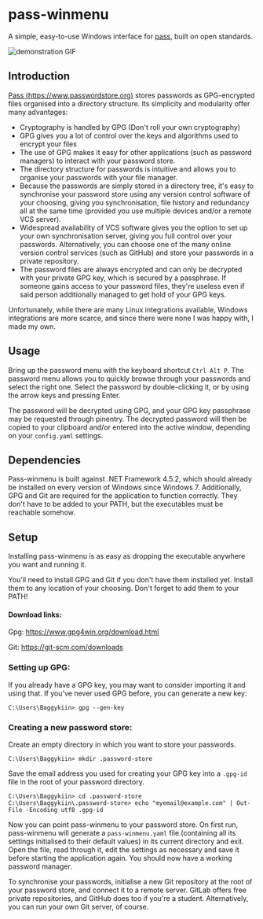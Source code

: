 # pass-winmenu

A simple, easy-to-use Windows interface for [pass](https://www.passwordstore.org),
built on open standards.

![demonstration GIF](https://i.imgur.com/Yf9XBQn.gif)

## Introduction

[Pass (https://www.passwordstore.org)](https://www.passwordstore.org) stores passwords as GPG-encrypted files organised into a directory structure.
Its simplicity and modularity offer many advantages:

- Cryptography is handled by GPG (Don't roll your own cryptography)
- GPG gives you a lot of control over the keys and algorithms used to encrypt your files
- The use of GPG makes it easy for other applications (such as password managers) to interact
  with your password store.
- The directory structure for passwords is intuitive and allows you to organise your passwords
  with your file manager.
- Because the passwords are simply stored in a directory tree, it's easy to synchronise your
  password store using any version control software of your choosing, giving you synchronisation, 
  file history and redundancy all at the same time (provided you use multiple devices and/or a
  remote VCS server).
- Widespread availability of VCS software gives you the option to set up your own synchronisation server,
  giving you full control over your passwords.
  Alternatively, you can choose one of the many online version control services (such as GitHub)
  and store your passwords in a private repository.
- The password files are always encrypted and can only be decrypted with your private GPG key,
  which is secured by a passphrase. If someone gains access to your password files, they're useless
  even if said person additionally managed to get hold of your GPG keys.

Unfortunately, while there are many Linux integrations available, Windows integrations are more scarce,
and since there were none I was happy with, I made my own.

## Usage

Bring up the password menu with the keyboard shortcut `Ctrl Alt P`.
The password menu allows you to quickly browse through your passwords and select the right one.
Select the password by double-clicking it, or by using the arrow keys and pressing Enter.

The password will be decrypted using GPG, and your GPG key passphrase may be requested through pinentry.
The decrypted password will then be copied to your clipboard and/or entered into the active window,
depending on your `config.yaml` settings.

## Dependencies

Pass-winmenu is built against .NET Framework 4.5.2, which should already be installed on every version
of Windows since Windows 7.
Additionally, GPG and Git are required for the application to function correctly.
They don't have to be added to your PATH, but the executables must be reachable somehow.

## Setup

Installing pass-winmenu is as easy as dropping the executable anywhere you want and running it.

You'll need to install GPG and Git if you don't have them installed yet.
Install them to any location of your choosing. Don't forget to add them to your PATH!

#### Download links:

Gpg: https://www.gpg4win.org/download.html

Git: https://git-scm.com/downloads

### Setting up GPG:

If you already have a GPG key, you may want to consider importing it and using that.
If you've never used GPG before, you can generate a new key:

`C:\Users\Baggykiin> gpg --gen-key`

### Creating a new password store:

Create an empty directory in which you want to store your passwords.

`C:\Users\Baggykiin> mkdir .password-store`

Save the email address you used for creating your GPG key into a `.gpg-id` file
in the root of your password directory.

```
C:\Users\Baggykiin> cd .password-store
C:\Users\Baggykiin\.password-store> echo "myemail@example.com" | Out-File -Encoding utf8 .gpg-id
```

Now you can point pass-winmenu to your password store.
On first run, pass-winmenu will generate a `pass-winmenu.yaml` file 
(containing all its settings initialised to their default values) in its current directory and exit.
Open the file, read through it, edit the settings as necessary and save it before
starting the application again. You should now have a working password manager.

To synchronise your passwords, initialise a new Git repository at the root of your password store,
and connect it to a remote server. GitLab offers free private repositories, and GitHub does too if
you're a student. Alternatively, you can run your own Git server, of course.

